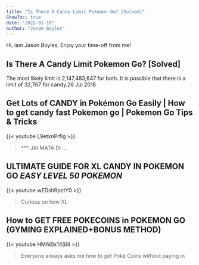 ```yaml
---
title: "Is There A Candy Limit Pokemon Go? [Solved]"
ShowToc: true 
date: "2022-01-10"
author: "Jason Boyles" 
---
```


Hi, iam Jason Boyles, Enjoy your time-off from me!
## Is There A Candy Limit Pokemon Go? [Solved]
The most likely limit is 2,147,483,647 for both. It is possible that there is a limit of 32,767 for candy.26 Jul 2016

## Get Lots of CANDY in Pokémon Go Easily | How to get candy fast Pokemon go | Pokemon Go Tips & Tricks
{{< youtube L9etxnPrfig >}}
>*** JAI MATA DI ...

## ULTIMATE GUIDE FOR XL CANDY IN POKEMON GO *EASY LEVEL 50 POKEMON*
{{< youtube wEDshRpztY0 >}}
>Curious on how XL 

## How to GET FREE POKECOINS in POKEMON GO (GYMING EXPLAINED+BONUS METHOD)
{{< youtube HMAl0x14SI4 >}}
>Everyone always asks me how to get Poke Coins without paying in 

